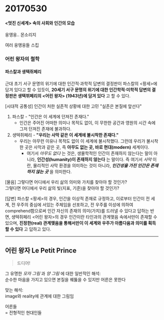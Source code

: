 # 20170530

#### <멋진 신세계> 속의 사회와 인간의 모습

웅앵웅.. 몬소리지

여러 웅앵웅들 스킵

### 어린 왕자의 철학

#### 파스칼과 생텍쥐페리

근대 초기 서구 문명의 위기에 대한 인간적·과학적 답변의 결정판이 파스칼의 <팡세>에 담겨 있다고 할 수 있듯이, **20세기 서구 문명의 위기에 대한 인간학적·미학적 답변의 결정판은 생택뷔페리의 <어린 왕자> (1943년)에 담겨 있다** 고 할 수 있다.

[시대적 공통성] 인간이 처한 실존적 상황에 대한 고민 "실존은 본질에 앞선다"

1. 파스칼 - "인간은 이 세계에 던져진 존재다."
	- 인간은 주어진 어떠한 의미나 목적도 없이, 이 무한한 공간과 영원의 시간 속에 그저 던져진 존재에 불과하다.
2. 생텍쥐페리 - **"우리는 사막 같은 이 세계에 불시착한 존재다."**
	- 우리는 아무런 이유나 목적도 없이 이 세계에 불시착했다. 그런데 우리가 불시착한 곳은 사막과 같은 곳, 즉 **아무도 없는 곳, 바로 현대(modern)** 세계이다.
		- 여기서 *아무도 없다* 는 것은, 생물학적인 인간이 존재하지 않는다는 말이 아니라, **인간성(humanity)이 존재하지 않는다** 는 말이다. 즉 여기서 *사막* 이란, 물리적인 사막 환경을 의미하는 것이 아니라, __*인간성을 가진 인간은 존재하지 않는 곳*__ 을 의미한다.

[물음] 그렇다면 어디에서 우리 삶의 의미와 가치를 찾아야 할 것인가?  
그렇다면 어디에서 우리 삶의 빛(지표, 기준)을 찾아야 할 것인가?

[답변] 파스칼 <팡세>의 경우, 인간을 이상적 존재로 규정하고, 이로부터 인간이 전 세계, 전 우주의 중심에 서있는 주체임을 선포하고, 전 우주를 이성에 의하여 comprehend함으로써 인간 자신의 존재의 의미(가치)를 드러낼 수 있다고 답하는 반면, 생텍쥐페리 <어린 왕자>의 경우 인간이란 타인과의 관계맺음 속에서만이 존재할 수 있으며, **진정한(real) 관계맺음을 통해서만이 이 세계와 우주가 아름다움과 의미를 획득할 수 있다** 고 답하고 있다.

---

## 어린 왕자 Le Petit Prince

> 드디어!

그 유명한 *모자 그림* 과 *양 그림* 에 대한 일반적인 해석:  
순수한 마음을 가지고 있으면 본질을 꿰뚫을 수 있지만 어른은 못한다

맞는 해석:  
image와 reality에 관계에 대한 그림임

어른들  
= 전형적인 현대인들